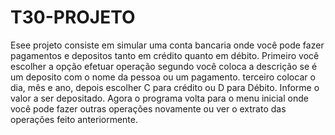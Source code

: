 # T30-PROJETO
Esee projeto consiste em simular uma conta bancaria onde você pode fazer pagamentos e depositos tanto em crédito quanto em débito.
Primeiro você escolher a opção efetuar operação
segundo você coloca a descrição se é um deposito com o nome da pessoa ou um pagamento.
terceiro colocar o dia, mês e ano, depois escolher C para crédito ou D para Débito.
Informe o valor a ser depositado.
Agora o programa volta para o menu inicial onde você pode fazer outras operações novamente ou ver o extrato das operações feito anteriormente.

